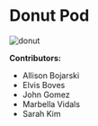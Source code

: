 # Donut Pod

![donut](http://app.box.com/representation/file_version_25278743713/image_2048/1.png)

**Contributors:**

* Allison Bojarski
* Elvis Boves
* John Gomez
* Marbella Vidals
* Sarah Kim


